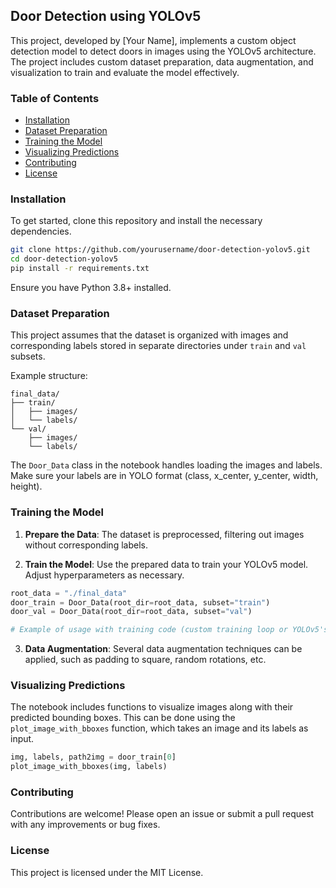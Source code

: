 ## Door Detection using YOLOv5

This project, developed by [Your Name], implements a custom object detection model to detect doors in images using the YOLOv5 architecture. The project includes custom dataset preparation, data augmentation, and visualization to train and evaluate the model effectively.

### Table of Contents

- [Installation](#installation)
- [Dataset Preparation](#dataset-preparation)
- [Training the Model](#training-the-model)
- [Visualizing Predictions](#visualizing-predictions)
- [Contributing](#contributing)
- [License](#license)

### Installation

To get started, clone this repository and install the necessary dependencies.

```bash
git clone https://github.com/yourusername/door-detection-yolov5.git
cd door-detection-yolov5
pip install -r requirements.txt
```

Ensure you have Python 3.8+ installed.

### Dataset Preparation

This project assumes that the dataset is organized with images and corresponding labels stored in separate directories under `train` and `val` subsets.

Example structure:

```
final_data/
├── train/
│   ├── images/
│   └── labels/
└── val/
    ├── images/
    └── labels/
```

The `Door_Data` class in the notebook handles loading the images and labels. Make sure your labels are in YOLO format (class, x_center, y_center, width, height).

### Training the Model

1. **Prepare the Data**: The dataset is preprocessed, filtering out images without corresponding labels.

2. **Train the Model**: Use the prepared data to train your YOLOv5 model. Adjust hyperparameters as necessary.

```python
root_data = "./final_data"
door_train = Door_Data(root_dir=root_data, subset="train")
door_val = Door_Data(root_dir=root_data, subset="val")

# Example of usage with training code (custom training loop or YOLOv5's provided script)
```

3. **Data Augmentation**: Several data augmentation techniques can be applied, such as padding to square, random rotations, etc.

### Visualizing Predictions

The notebook includes functions to visualize images along with their predicted bounding boxes. This can be done using the `plot_image_with_bboxes` function, which takes an image and its labels as input.

```python
img, labels, path2img = door_train[0] 
plot_image_with_bboxes(img, labels)
```

### Contributing

Contributions are welcome! Please open an issue or submit a pull request with any improvements or bug fixes.

### License

This project is licensed under the MIT License.

